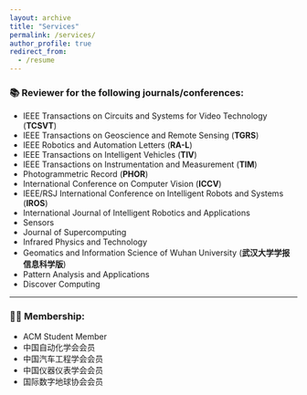 ```yaml
---
layout: archive
title: "Services"
permalink: /services/
author_profile: true
redirect_from:
  - /resume
---
```

### 📚 **Reviewer for the following journals/conferences**:

- IEEE Transactions on Circuits and Systems for Video Technology (**TCSVT**)
- IEEE Transactions on Geoscience and Remote Sensing (**TGRS**)
- IEEE Robotics and Automation Letters (**RA-L**)
- IEEE Transactions on Intelligent Vehicles (**TIV**)
- IEEE Transactions on Instrumentation and Measurement (**TIM**)
- Photogrammetric Record (**PHOR**)
- International Conference on Computer Vision (**ICCV**)
- IEEE/RSJ International Conference on Intelligent Robots and Systems (**IROS**)
- International Journal of Intelligent Robotics and Applications
- Sensors
- Journal of Supercomputing
- Infrared Physics and Technology
- Geomatics and Information Science of Wuhan University (**武汉大学学报信息科学版**)
- Pattern Analysis and Applications
- Discover Computing

---

### 🧑‍💼 **Membership**:
- ACM Student Member
- 中国自动化学会会员
- 中国汽车工程学会会员
- 中国仪器仪表学会会员
- 国际数字地球协会会员